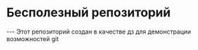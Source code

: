 <h1>Бесполезный репозиторий</h1>
---
Этот репозиторий создан в качестве дз для демонстрации возможностей git